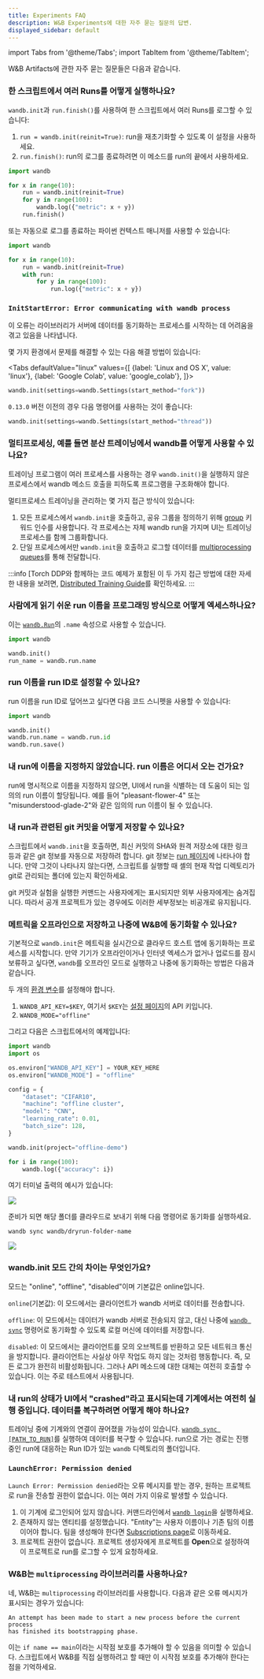 ```yaml
---
title: Experiments FAQ
description: W&B Experiments에 대한 자주 묻는 질문의 답변.
displayed_sidebar: default
---
```

import Tabs from '@theme/Tabs';
import TabItem from '@theme/TabItem';

W&B Artifacts에 관한 자주 묻는 질문들은 다음과 같습니다.

### 한 스크립트에서 여러 Runs를 어떻게 실행하나요?

`wandb.init`과 `run.finish()`를 사용하여 한 스크립트에서 여러 Runs를 로그할 수 있습니다:

1. `run = wandb.init(reinit=True)`: run을 재초기화할 수 있도록 이 설정을 사용하세요.
2. `run.finish()`: run의 로그를 종료하려면 이 메소드를 run의 끝에서 사용하세요.

```python
import wandb

for x in range(10):
    run = wandb.init(reinit=True)
    for y in range(100):
        wandb.log({"metric": x + y})
    run.finish()
```

또는 자동으로 로그를 종료하는 파이썬 컨텍스트 매니저를 사용할 수 있습니다:

```python
import wandb

for x in range(10):
    run = wandb.init(reinit=True)
    with run:
        for y in range(100):
            run.log({"metric": x + y})
```

### `InitStartError: Error communicating with wandb process` <a href="#init-start-error" id="init-start-error"></a>

이 오류는 라이브러리가 서버에 데이터를 동기화하는 프로세스를 시작하는 데 어려움을 겪고 있음을 나타냅니다.

몇 가지 환경에서 문제를 해결할 수 있는 다음 해결 방법이 있습니다:

<Tabs
  defaultValue="linux"
  values={[
    {label: 'Linux and OS X', value: 'linux'},
    {label: 'Google Colab', value: 'google_colab'},
  ]}>
  <TabItem value="linux">

```python
wandb.init(settings=wandb.Settings(start_method="fork"))
```
</TabItem>
  <TabItem value="google_colab">

`0.13.0` 버전 이전의 경우 다음 명령어를 사용하는 것이 좋습니다:

```python
wandb.init(settings=wandb.Settings(start_method="thread"))
```
  </TabItem>
</Tabs>

### 멀티프로세싱, 예를 들면 분산 트레이닝에서 wandb를 어떻게 사용할 수 있나요?

트레이닝 프로그램이 여러 프로세스를 사용하는 경우 `wandb.init()`을 실행하지 않은 프로세스에서 wandb 메소드 호출을 피하도록 프로그램을 구조화해야 합니다.

멀티프로세스 트레이닝을 관리하는 몇 가지 접근 방식이 있습니다:

1. 모든 프로세스에서 `wandb.init`을 호출하고, 공유 그룹을 정의하기 위해 [group](../runs/grouping.md) 키워드 인수를 사용합니다. 각 프로세스는 자체 wandb run을 가지며 UI는 트레이닝 프로세스를 함께 그룹화합니다.
2. 단일 프로세스에서만 `wandb.init`을 호출하고 로그할 데이터를 [multiprocessing queues](https://docs.python.org/3/library/multiprocessing.html#exchanging-objects-between-processes)를 통해 전달합니다.

:::info
[Torch DDP와 함께하는 코드 예제가 포함된 이 두 가지 접근 방법에 대한 자세한 내용을 보려면, [Distributed Training Guide](./log/distributed-training.md)를 확인하세요.
:::

### 사람에게 읽기 쉬운 run 이름을 프로그래밍 방식으로 어떻게 엑세스하나요?

이는 [`wandb.Run`](../../ref/python/run.md)의 `.name` 속성으로 사용할 수 있습니다.

```python
import wandb

wandb.init()
run_name = wandb.run.name
```

### run 이름을 run ID로 설정할 수 있나요?

run 이름을 run ID로 덮어쓰고 싶다면 다음 코드 스니펫을 사용할 수 있습니다:

```python
import wandb

wandb.init()
wandb.run.name = wandb.run.id
wandb.run.save()
```

### 내 run에 이름을 지정하지 않았습니다. run 이름은 어디서 오는 건가요?

run에 명시적으로 이름을 지정하지 않으면, UI에서 run을 식별하는 데 도움이 되는 임의의 run 이름이 할당됩니다. 예를 들어 "pleasant-flower-4" 또는 "misunderstood-glade-2"와 같은 임의의 run 이름이 될 수 있습니다.

### 내 run과 관련된 git 커밋을 어떻게 저장할 수 있나요?

스크립트에서 `wandb.init`을 호출하면, 최신 커밋의 SHA와 원격 저장소에 대한 링크 등과 같은 git 정보를 자동으로 저장하려 합니다. git 정보는 [run 페이지](../app/pages/run-page.md)에 나타나야 합니다. 만약 그것이 나타나지 않는다면, 스크립트를 실행할 때 셸의 현재 작업 디렉토리가 git로 관리되는 폴더에 있는지 확인하세요.

git 커밋과 실험을 실행한 커맨드는 사용자에게는 표시되지만 외부 사용자에게는 숨겨집니다. 따라서 공개 프로젝트가 있는 경우에도 이러한 세부정보는 비공개로 유지됩니다.

### 메트릭을 오프라인으로 저장하고 나중에 W&B에 동기화할 수 있나요?

기본적으로 `wandb.init`은 메트릭을 실시간으로 클라우드 호스트 앱에 동기화하는 프로세스를 시작합니다. 만약 기기가 오프라인이거나 인터넷 엑세스가 없거나 업로드를 잠시 보류하고 싶다면, `wandb`를 오프라인 모드로 실행하고 나중에 동기화하는 방법은 다음과 같습니다.

두 개의 [환경 변수](./environment-variables.md)를 설정해야 합니다.

1. `WANDB_API_KEY=$KEY`, 여기서 `$KEY`는 [설정 페이지](https://app.wandb.ai/settings)의 API 키입니다.
2. `WANDB_MODE="offline"`

그리고 다음은 스크립트에서의 예제입니다:

```python
import wandb
import os

os.environ["WANDB_API_KEY"] = YOUR_KEY_HERE
os.environ["WANDB_MODE"] = "offline"

config = {
    "dataset": "CIFAR10",
    "machine": "offline cluster",
    "model": "CNN",
    "learning_rate": 0.01,
    "batch_size": 128,
}

wandb.init(project="offline-demo")

for i in range(100):
    wandb.log({"accuracy": i})
```

여기 터미널 출력의 예시가 있습니다:

![](/images/experiments/sample_terminal_output.png)

준비가 되면 해당 폴더를 클라우드로 보내기 위해 다음 명령어로 동기화를 실행하세요.

```shell
wandb sync wandb/dryrun-folder-name
```

![](/images/experiments/sample_terminal_output_cloud.png)

### wandb.init 모드 간의 차이는 무엇인가요?

모드는 "online", "offline", "disabled"이며 기본값은 online입니다.

`online`(기본값): 이 모드에서는 클라이언트가 wandb 서버로 데이터를 전송합니다.

`offline`: 이 모드에서는 데이터가 wandb 서버로 전송되지 않고, 대신 나중에 [`wandb sync`](../../ref/cli/wandb-sync.md) 명령어로 동기화할 수 있도록 로컬 머신에 데이터를 저장합니다.

`disabled`: 이 모드에서는 클라이언트를 모의 오브젝트를 반환하고 모든 네트워크 통신을 방지합니다. 클라이언트는 사실상 아무 작업도 하지 않는 것처럼 행동합니다. 즉, 모든 로그가 완전히 비활성화됩니다. 그러나 API 메소드에 대한 대체는 여전히 호출할 수 있습니다. 이는 주로 테스트에서 사용됩니다.

### 내 run의 상태가 UI에서 "crashed"라고 표시되는데 기계에서는 여전히 실행 중입니다. 데이터를 복구하려면 어떻게 해야 하나요?

트레이닝 중에 기계와의 연결이 끊어졌을 가능성이 있습니다. [`wandb sync [PATH_TO_RUN]`](../../ref/cli/wandb-sync.md)를 실행하여 데이터를 복구할 수 있습니다. run으로 가는 경로는 진행 중인 run에 대응하는 Run ID가 있는 `wandb` 디렉토리의 폴더입니다.

### `LaunchError: Permission denied`

`Launch Error: Permission denied`라는 오류 메시지를 받는 경우, 원하는 프로젝트로 run을 전송할 권한이 없습니다. 이는 여러 가지 이유로 발생할 수 있습니다.

1. 이 기계에 로그인되어 있지 않습니다. 커맨드라인에서 [`wandb login`](../../ref/cli/wandb-login.md)을 실행하세요.
2. 존재하지 않는 엔티티를 설정했습니다. "Entity"는 사용자 이름이나 기존 팀의 이름이어야 합니다. 팀을 생성해야 한다면 [Subscriptions page](https://app.wandb.ai/billing)로 이동하세요.
3. 프로젝트 권한이 없습니다. 프로젝트 생성자에게 프로젝트를 **Open**으로 설정하여 이 프로젝트로 run를 로그할 수 있게 요청하세요.

### W&B는 `multiprocessing` 라이브러리를 사용하나요?

네, W&B는 `multiprocessing` 라이브러리를 사용합니다. 다음과 같은 오류 메시지가 표시되는 경우가 있습니다:

```
An attempt has been made to start a new process before the current process 
has finished its bootstrapping phase.
```

이는 `if name == main`이라는 시작점 보호를 추가해야 할 수 있음을 의미할 수 있습니다. 스크립트에서 W&B를 직접 실행하려고 할 때만 이 시작점 보호를 추가해야 한다는 점을 기억하세요.